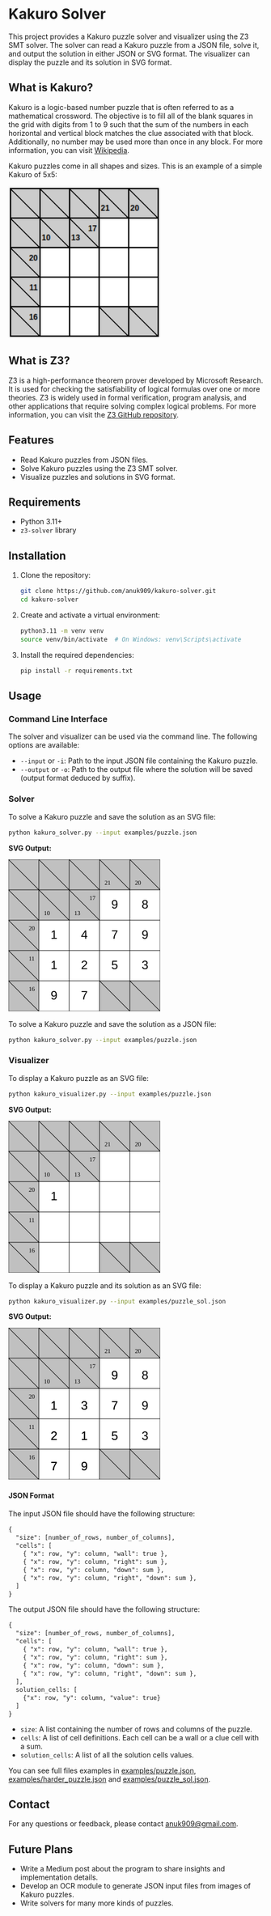 # Kakuro Solver

This project provides a Kakuro puzzle solver and visualizer using the Z3 SMT solver. The solver can read a Kakuro puzzle from a JSON file, solve it, and output the solution in either JSON or SVG format. The visualizer can display the puzzle and its solution in SVG format.

## What is Kakuro?

Kakuro is a logic-based number puzzle that is often referred to as a mathematical crossword. The objective is to fill all of the blank squares in the grid with digits from 1 to 9 such that the sum of the numbers in each horizontal and vertical block matches the clue associated with that block. Additionally, no number may be used more than once in any block. For more information, you can visit [Wikipedia](https://en.wikipedia.org/wiki/Kakuro).

Kakuro puzzles come in all shapes and sizes. This is an example of a simple Kakuro of 5x5:

<img src="examples/5_5_kakuro.png" width="300">

## What is Z3?

Z3 is a high-performance theorem prover developed by Microsoft Research. It is used for checking the satisfiability of logical formulas over one or more theories. Z3 is widely used in formal verification, program analysis, and other applications that require solving complex logical problems. For more information, you can visit the [Z3 GitHub repository](https://github.com/Z3Prover/z3).

## Features

- Read Kakuro puzzles from JSON files.
- Solve Kakuro puzzles using the Z3 SMT solver.
- Visualize puzzles and solutions in SVG format.

## Requirements

- Python 3.11+
- `z3-solver` library

## Installation

1. Clone the repository:

   ```sh
   git clone https://github.com/anuk909/kakuro-solver.git
   cd kakuro-solver
   ```

2. Create and activate a virtual environment:

   ```sh
   python3.11 -m venv venv
   source venv/bin/activate  # On Windows: venv\Scripts\activate
   ```

3. Install the required dependencies:

   ```sh
   pip install -r requirements.txt
   ```

## Usage

### Command Line Interface

The solver and visualizer can be used via the command line. The following options are available:

- `--input` or `-i`: Path to the input JSON file containing the Kakuro puzzle.
- `--output` or `-o`: Path to the output file where the solution will be saved (output format deduced by suffix).

### Solver

To solve a Kakuro puzzle and save the solution as an SVG file:

```sh
python kakuro_solver.py --input examples/puzzle.json
```

**SVG Output:**

<img src="examples/solution.svg" width="300">

To solve a Kakuro puzzle and save the solution as a JSON file:

```sh
python kakuro_solver.py --input examples/puzzle.json
```

### Visualizer

To display a Kakuro puzzle as an SVG file:

```sh
python kakuro_visualizer.py --input examples/puzzle.json
```

**SVG Output:**

<img src="examples/puzzle.svg" width="300">

To display a Kakuro puzzle and its solution as an SVG file:

```sh
python kakuro_visualizer.py --input examples/puzzle_sol.json
```

**SVG Output:**

<img src="examples/puzzle_sol.svg" width="300">

#### JSON Format

The input JSON file should have the following structure:

```
{
  "size": [number_of_rows, number_of_columns],
  "cells": [
    { "x": row, "y": column, "wall": true },
    { "x": row, "y": column, "right": sum },
    { "x": row, "y": column, "down": sum },
    { "x": row, "y": column, "right", "down": sum },
  ]
}
```

The output JSON file should have the following structure:

```
{
  "size": [number_of_rows, number_of_columns],
  "cells": [
    { "x": row, "y": column, "wall": true },
    { "x": row, "y": column, "right": sum },
    { "x": row, "y": column, "down": sum },
    { "x": row, "y": column, "right", "down": sum },
  ],
  solution_cells: [
    {"x": row, "y": column, "value": true}
  ]
}
```

- `size`: A list containing the number of rows and columns of the puzzle.
- `cells`: A list of cell definitions. Each cell can be a wall or a clue cell with a sum.
- `solution_cells`: A list of all the solution cells values.

You can see full files examples in [examples/puzzle.json](examples/puzzle.json), [examples/harder_puzzle.json](examples/harder_puzzle.json) and [examples/puzzle_sol.json](examples/puzzle_sol.json).

## Contact

For any questions or feedback, please contact [anuk909@gmail.com](mailto:anuk909@gmail.com).

## Future Plans

- Write a Medium post about the program to share insights and implementation details.
- Develop an OCR module to generate JSON input files from images of Kakuro puzzles.
- Write solvers for many more kinds of puzzles.
